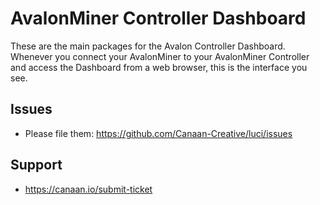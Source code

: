 # AvalonMiner Controller Dashboard

These are the main packages for the Avalon Controller Dashboard. Whenever you connect your AvalonMiner to your AvalonMiner Controller and access the Dashboard from a web browser, this is the interface you see.

## Issues

- Please file them: https://github.com/Canaan-Creative/luci/issues

## Support

- https://canaan.io/submit-ticket
